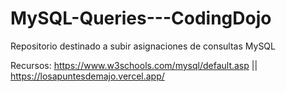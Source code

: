 # MySQL-Queries---CodingDojo
Repositorio destinado a subir asignaciones de consultas MySQL

Recursos:
  https://www.w3schools.com/mysql/default.asp ||
  https://losapuntesdemajo.vercel.app/
  

